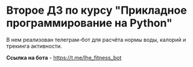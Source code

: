 # Второе ДЗ по курсу "Прикладное программирование на Python"

В нем реализован телеграм-бот для расчёта нормы воды, калорий и трекинга активности.

**Ссылка на бота** - https://t.me/lhe_fitness_bot
